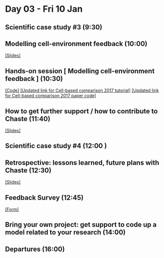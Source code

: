# Day 03 - Fri 10 Jan

## Scientific case study #3 (9:30)

## Modelling cell-environment feedback (10:00)
[[Slides]](https://docs.google.com/presentation/d/1sVW8XUgLjyQP4N3sjwfFqTfZgeSghLr8iojVSO76lQs)

## Hands-on session [ Modelling cell-environment feedback ] (10:30)
[[Code]](https://github.com/BJackal/ChasteWorkshopSRN/tree/master)
[[Updated link for Cell-based comparison 2017 tutorial]](https://chaste.github.io/docs/paper-tutorials/cellbasedcomparison2017/)
[[Updated link for Cell-based comparison 2017 paper code]](https://github.com/Chaste/project_CellBasedComparison2017)

## How to get further support / how to contribute to Chaste (11:40)
[[Slides]](https://docs.google.com/presentation/d/1Nnc2Tp1PTEXathf27n10cJkL56xJwlMBX8-6JDt9DuA)

## Scientific case study #4 (12:00 )

## Retrospective: lessons learned, future plans with Chaste (12:30)
[[Slides]](https://docs.google.com/presentation/d/1eDvY-2RfjN2u3v3aMMq1O-ZcIOqI1Jb5JJ74Hy3fpQI)

## Feedback Survey (12:45)
[[Form]](https://docs.google.com/forms/d/11Jg_f4Y6s-3j3pEUjr0G_XxeLkBHzqk3RHGtJ343UtE)

## Bring your own project: get support to code up a model related to your research (14:00)

## Departures (16:00)
